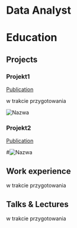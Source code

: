 # Data Analyst
# Education



## Projects
### Projekt1
[Publication](link)

w trakcie przygotowania

![Nazwa](link)

### Projekt2
[Publication](link)

#![Nazwa](link)
## Work experience
w trakcie przygotowania

## Talks & Lectures
w trakcie przygotowania
